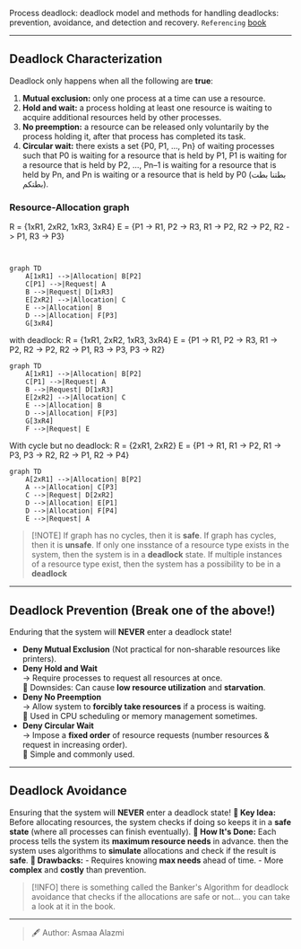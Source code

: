 Process deadlock: deadlock model and methods for handling deadlocks: prevention, avoidance, and detection and recovery.
`Referencing` [book](<obsidian://open?vault=Kuwait-University-Computer-Engineering-Masters-Prep-2025&file=books%2F5%20-%20Operating%20Systems%2FAbraham%20Silberschatz%2C%20Greg%20Gagne%2C%20Peter%20B.%20Galvin%20-%20Operating%20System%20Concepts-Wiley%20(2018).pdf>)

---

## Deadlock Characterization

Deadlock only happens when all the following are **true**:

1. **Mutual exclusion:** only one process at a time can use a resource.
2. **Hold and wait:** a process holding at least one resource is waiting to acquire additional resources held by other processes.
3. **No preemption:** a resource can be released only voluntarily by the process holding it, after that process has completed its task.
4. **Circular wait:** there exists a set {P0, P1, …, Pn} of waiting processes such that P0 is waiting for a resource that is held by P1, P1 is waiting for a resource that is held by P2, …, Pn–1 is waiting for a resource that is held by Pn, and Pn is waiting or a resource that is held by P0 (بطتنا بطت بطتكم).

### Resource-Allocation graph

R = {1xR1, 2xR2, 1xR3, 3xR4}
E = {P1 -> R1, P2 -> R3, R1 -> P2, R2 -> P2, R2 -> P1, R3 -> P3}

```mermaid


graph TD
    A[1xR1] -->|Allocation| B[P2]
    C[P1] -->|Request| A
    B -->|Request| D[1xR3]
    E[2xR2] -->|Allocation| C
    E -->|Allocation| B
    D -->|Allocation| F[P3]
    G[3xR4]

```

with deadlock:
R = {1xR1, 2xR2, 1xR3, 3xR4}
E = {P1 -> R1, P2 -> R3, R1 -> P2, R2 -> P2, R2 -> P1, R3 -> P3, P3 -> R2}

```mermaid
graph TD
    A[1xR1] -->|Allocation| B[P2]
    C[P1] -->|Request| A
    B -->|Request| D[1xR3]
    E[2xR2] -->|Allocation| C
    E -->|Allocation| B
    D -->|Allocation| F[P3]
    G[3xR4]
    F -->|Request| E
```

With cycle but no deadlock:
R = {2xR1, 2xR2}
E = {P1 -> R1, R1 -> P2, R1 -> P3, P3 -> R2, R2 -> P1, R2 -> P4}

```mermaid
graph TD
    A[2xR1] -->|Allocation| B[P2]
    A -->|Allocation| C[P3]
    C -->|Request| D[2xR2]
    D -->|Allocation| E[P1]
    D -->|Allocation| F[P4]
    E -->|Request| A

```

> [!NOTE] If graph has no cycles, then it is **safe**.
> If graph has cycles, then it is **unsafe**.
> If only one insstance of a resource type exists in the system, then the system is in a **deadlock** state.
> If multiple instances of a resource type exist, then the system has a possibility to be in a **deadlock**

---

## Deadlock Prevention (Break one of the above!)

Enduring that the system will **NEVER** enter a deadlock state!

- **Deny Mutual Exclusion** (Not practical for non-sharable resources like printers).
- **Deny Hold and Wait**  
   → Require processes to request all resources at once.  
   🔸 Downsides: Can cause **low resource utilization** and **starvation**.
- **Deny No Preemption**  
   → Allow system to **forcibly take resources** if a process is waiting.  
   🔸 Used in CPU scheduling or memory management sometimes.
- **Deny Circular Wait**  
   → Impose a **fixed order** of resource requests (number resources & request in increasing order).  
   🔸 Simple and commonly used.

---

## Deadlock Avoidance

Ensuring that the system will **NEVER** enter a deadlock state!
**🎯 Key Idea:**
Before allocating resources, the system checks if doing so keeps it in a **safe state** (where all processes can finish eventually).
**🧠 How It's Done:**
Each process tells the system its **maximum resource needs** in advance. then the system uses algorithms to **simulate** allocations and check if the result is **safe**.
**📌 Drawbacks:** - Requires knowing **max needs** ahead of time. - More **complex** and **costly** than prevention.

> [!INFO] there is something called the Banker's Algorithm for deadlock avoidance that checks if the allocations are safe or not... you can take a look at it in the book.

---

> 🖋️ Author: Asmaa Alazmi
